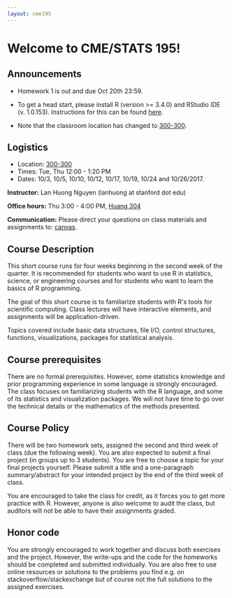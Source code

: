 ```yaml
---
layout: cme195
---
```


# [](#welcome) Welcome to CME/STATS 195!


## [](#announcements) Announcements

* Homework 1 is out and due Oct 20th 23:59.

* To get a head start, please install R (version >= 3.4.0) and RStudio IDE
(v. 1.0.153). Instructions for this can be found [here](installation).

* Note that the classroom location has changed to
[300-300](https://campus-map.stanford.edu/?id=01-300&lat=37.42636354&lng=-122.16968483&zoom=17&srch=300-300).

## [](#logistics) Logistics

* Location: [300-300](https://campus-map.stanford.edu/?id=01-300&lat=37.42636354&lng=-122.16968483&zoom=17&srch=300-300)
* Times: Tue, Thu 12:00 - 1:20 PM
* Dates:  10/3, 10/5, 10/10, 10/12, 10/17, 10/19, 10/24 and 10/26/2017.

**Instructor:** Lan Huong Nguyen (lanhuong at stanford dot edu)

**Office hours:** Thu 3:00 - 4:00 PM, [Huang 304](https://campus-map.stanford.edu/?id=04-080&lat=37.42787956&lng=-122.17429865&zoom=17&srch=huang%20304)

**Communication:** Please direct your questions on class materials and
assignments to: [canvas](https://canvas.stanford.edu).

## [](#course) Course Description

This short course runs for four weeks beginning in the second week of the
quarter. It is recommended for students who want to use R in statistics,
science, or engineering courses and for students who want to learn the basics of
R programming.

The goal of this short course is to familiarize students with R's tools for
scientific computing. Class lectures will have interactive elements, and
assignments will be application-driven.

Topics covered include basic data structures, file I/O, control structures,
functions, visualizations, packages for statistical analysis.


## [](#logistics) Course prerequisites

There are no formal prerequisites. However, some statistics knowledge and prior
programming experience in some language is strongly encouraged. The class
focuses on familiarizing students with the R language, and some of its
statistics and visualization packages. We will not have time to go over the
technical details or the mathematics of the methods presented.

## [](#logistics) Course Policy

There will be two homework sets, assigned the second and third week of class
(due the following week). You are also expected to submit a final project (in
groups up to 3 students). You are free to choose a topic for your final projects
yourself. Please submit a title and a one-paragraph summary/abstract for your
intended project by the end of the third week of class.

You are encouraged to take the class for credit, as it forces you to get more
practice with R. However, anyone is also welcome to audit the class, but
auditors will not be able to have their assignments graded.

## [](#logistics) Honor code

You are strongly encouraged to work together and discuss both exercises and the
project. However, the write-ups and the code for the homeworks should be
completed and submitted individually. You are also free to use online resources
or solutions to the problems you find e.g. on stackoverflow/stackexchange but of
course not the full solutions to the assigned exercises.
